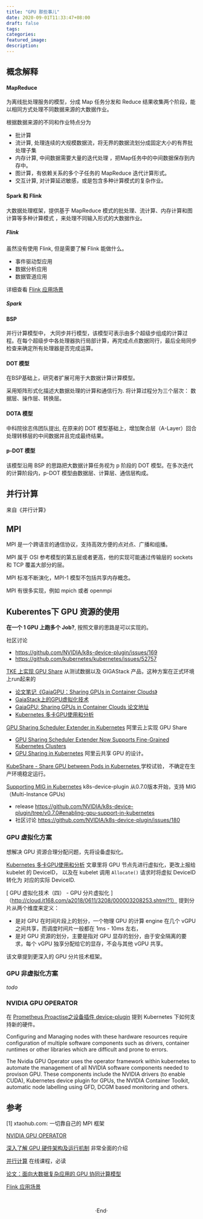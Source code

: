 ```yaml
---
title: "GPU 那些事儿"
date: 2020-09-01T11:33:47+08:00
draft: false
tags: 
categories: 
featured_image: 
description: 
---
```

## 概念解释
#### MapReduce 
为离线批处理服务的模型，分成 Map 任务分发和 Reduce 结果收集两个阶段，能以相同方式处理不同数据来源的大数据作业。

根据数据来源的不同和作业特点分为

- 批计算
- 流计算, 处理连续的大规模数据流，将无界的数据流划分成固定大小的有界批处理子集
- 内存计算, 中间数据需要大量的迭代处理 ，把Map任务中的中间数据保存到内存中。
- 图计算，有依赖关系的多个子任务的 MapReduce 迭代计算形式。
- 交互计算, 对计算延迟敏感，或是包含多种计算模式的复杂作业。

#### Spark 和 Flink
大数据处理框架，提供基于 MapReduce 模式的批处理、流计算、内存计算和图计算等多种计算模式 ，来处理不同输入形式的大数据作业。

##### Flink 
虽然没有使用 Flink, 但是需要了解 Flink 能做什么。

- 事件驱动型应用
- 数据分析应用
- 数据管道应用

详细查看 [Flink 应用场景][flink-usecase]

##### Spark

#### BSP
并行计算模型中， 大同步并行模型，该模型可表示由多个超级步组成的计算过程。在每个超级步中各处理器执行局部计算，再完成点点数据同行，最后全局同步检查来确定所有处理器是否完成运算。


#### DOT 模型
在BSP基础上，研究者扩展可用于大数据计算计算模型。

采用矩阵形式化描述大数据处理的计算和通信行为. 将计算过程分为三个层次： 数据层、操作层、转换层。

#### DOTA 模型 
中科院徐志伟团队提出, 在原来的 DOT 模型基础上，增加聚合层（A-Layer）回合处理转移层的中间数据并且完成最终结果。

#### p-DOT 模型
该模型沿用 BSP 的思路把大数据计算任务视为 p 阶段的 DOT 模型。在多次迭代的计算阶段内，p-DOT 模型由数据层、计算层、通信层构成。

## 并行计算
来自《并行计算》  

## MPI
MPI 是一个跨语言的通信协议，支持高效方便的点对点、广播和组播。

MPI 属于 OSI 参考模型的第五层或者更高，他的实现可能通过传输层的 sockets 和 TCP 覆盖大部分的层。

MPI 标准不断演化，MPI-1 模型不包括共享内存概念。

MPI 有很多实现，例如 mpich 或者 openmpi

## Kuberentes下 GPU 资源的使用
**在一个 1 GPU 上跑多个 Job?**, 按照文章的思路是可以实现的。

社区讨论

- https://github.com/NVIDIA/k8s-device-plugin/issues/169
- https://github.com/kubernetes/kubernetes/issues/52757


[TKE 上实现 GPU Share](https://github.com/tkestack/gpu-manager) 从测试数据以及 GIGAStack 产品，这种方案在正式环境上run起来的

- [论文笔记《GaiaGPU：Sharing GPUs in Container Clouds》](https://pokerfacesad.github.io/2020/02/07/%E8%AE%BA%E6%96%87%E7%AC%94%E8%AE%B0%E3%80%8AGaiaGPU%20Sharing%20GPUs%20in%20Container%20Clouds%E3%80%8B/)
- [GaiaStack上的GPU虚拟化技术](https://cloud.tencent.com/developer/article/1389547)
- [GaiaGPU: Sharing GPUs in Container Clouds 论文地址](https://ieeexplore.ieee.org/abstract/document/8672318)
- [Kubernetes 多卡GPU使用和分析](https://cloud.tencent.com/developer/article/1496699)

[GPU Sharing Scheduler Extender in Kubernetes](https://github.com/AliyunContainerService/gpushare-scheduler-extender) 阿里云上实现 GPU Share

- [GPU Sharing Scheduler Extender Now Supports Fine-Grained Kubernetes Clusters ](https://www.alibabacloud.com/blog/gpu-sharing-scheduler-extender-now-supports-fine-grained-kubernetes-clusters_594926) 
- [GPU Sharing in Kubernetes](https://github.com/AliyunContainerService/gpushare-scheduler-extender/blob/master/docs/designs/designs.md) 阿里云共享 GPU 的设计。

[KubeShare - Share GPU between Pods in Kubernetes ](https://github.com/NTHU-LSALAB/KubeShare) 学校试验， 不确定在生产环境稳定运行。


[Supporting MIG in Kubernetes](https://docs.google.com/document/d/1mdgMQ8g7WmaI_XVVRrCvHPFPOMCm5LQD5JefgAh6N8g/edit)  k8s-device-plugin 从0.7.0版本开始，支持 MIG（Multi-Instance GPUs)

- release https://github.com/NVIDIA/k8s-device-plugin/tree/v0.7.0#enabling-gpu-support-in-kubernetes 
- 社区讨论 https://github.com/NVIDIA/k8s-device-plugin/issues/180

### GPU 虚拟化方案
想解决 GPU 资源合理分配问题，先将设备虚拟化。

[Kubernetes 多卡GPU使用和分析](https://cloud.tencent.com/developer/article/1496699) 文章里将 GPU 节点先进行虚拟化，更改上报给 kubelet 的 DeviceID， 以及在 kubelet 调用 `Allocate()` 请求时将虚拟 DeviceID 转化为 对应的实际 DeviceID.

[ GPU 虚拟化技术（四） - GPU 分片虚拟化 ]（http://cloud.it168.com/a2018/0611/3208/000003208253.shtml?1） 提到分片从两个维度来定义：

- 是对 GPU 在时间片段上的划分，一个物理 GPU 的计算 engine 在几个 vGPU 之间共享，而调度时间片一般都在 1ms - 10ms 左右，
- 是对 GPU 资源的划分，主要是指对 GPU 显存的划分，由于安全隔离的要求，每个 vGPU 独享分配给它的显存，不会与其他 vGPU 共享。

该文章提到更深入的 GPU 分片技术框架。

### GPU 非虚拟化方案
*todo* 

### NVIDIA GPU OPERATOR
在 [Prometheus Proactise之设备插件 device-plugin](http://hyvi.github.io/docs/architecture/2020-11-06-prometheus-practise/#%E8%AE%BE%E5%A4%87%E6%8F%92%E4%BB%B6--device-plugin) 提到 Kubernetes 下如何支持新的硬件。

Configuring and Managing nodes with these hardware resources require configuration of multiple software components such as drivers, container runtimes or other libraries which are difficult and prone to errors. 

The Nvidia GPU Operator  uses the operator framework within kubernetes to automate the management of all NVIDIA software components needed to provison GPU. These components include the NVIDIA drivers (to enable CUDA), Kubernetes device plugin for GPUs, the NVIDIA Container Toolkit, automatic node labelling using GFD, DCGM based monitoring and others. 

## 参考 

[1] xtaohub.com: 一切靠自己的 MPI 框架

[NVIDIA GPU OPERATOR](https://docs.nvidia.com/datacenter/cloud-native/gpu-operator/overview.html#getting-started) 

[深入了解 GPU 硬件架构及运行机制][gpu-arch] 非常全面的介绍

[并行计算](https://pop0726.github.io/bxjs/text/catalog/content1.htm)  在线课程，必读

[论文：面向大数据复杂应用的 GPU 协同计算模型]()

[Flink 应用场景][flink-usecase]

[gpu-arch]: https://www.cnblogs.com/timlly/p/11471507.html#324-nvidia-kepler%E6%9E%B6%E6%9E%84

[flink-usecase]: https://flink.apache.org/zh/usecases.html
<br>

<center>  ·End·  </center>
